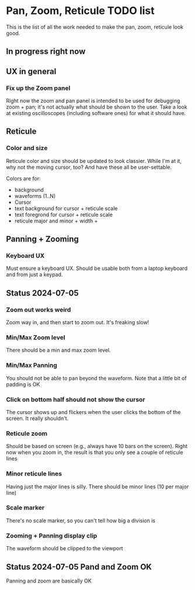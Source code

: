 ﻿# Pan, Zoom, Reticule TODO list

This is the list of all the work needed to make the pan, zoom, reticule look good.

## In progress right now


## UX in general


### Fix up the Zoom panel
Right now the zoom and pan panel is intended to be used for debugging zoom + pan; it's not actually what should be shown to the user. Take a look at existing oscilloscopes (including software ones) for what it should have.

## Reticule

### Color and size
Reticule color and size should be updated to look classier. While I'm at it, why not the moving cursor, too? And have these all be user-settable.

Colors are for:
- background
- waveforms (1..N)
- Cursor
- text background for cursor + reticule scale
- text foregrond for cursor + reticule scale
- reticule major and minor + width + 

## Panning + Zooming

### Keyboard UX
Must ensure a keyboard UX. Should be usable both from a laptop keyboard and from just a keypad.


## Status 2024-07-05

### Zoom out works weird
Zoom way in, and then start to zoom out. It's freaking slow!


### Min/Max Zoom level
There should be a min and max zoom level.


### Min/Max Panning
You should not be able to pan beyond the waveform. Note that a little bit of padding is OK


### Click on bottom half should not show the cursor
The cursor shows up and flickers when the user clicks the bottom of the screen. It really shouldn't.


### Reticule zoom
Should be based on screen (e.g., always have 10 bars on the screen). Right now when you zoom in, the result is that you only see a couple of reticule lines


### Minor reticule lines
Having just the major lines is silly. There should be minor lines (10 per major line)


### Scale marker
There's no scale marker, so you can't tell how big a division is


### Zooming + Panning display clip
The waveform should be clipped to the viewport


## Status 2024-07-05 Pand and Zoom OK

Panning and zoom are basically OK
